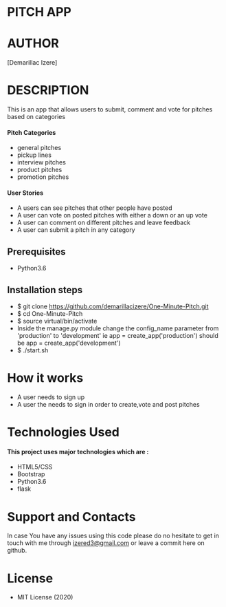 # PITCH APP

# AUTHOR

[Demarillac Izere] 

# DESCRIPTION

This is an app that allows users to submit, comment and vote for pitches based on categories

#### Pitch Categories
* general pitches
* pickup lines
* interview pitches
* product pitches
* promotion pitches

#### User Stories


* A users can see pitches that other people have posted
* A user can vote on posted pitches with either a down or an up vote
* A user can comment on different pitches and leave feedback
* A user can submit a pitch in any category


## Prerequisites
* Python3.6

## Installation steps 
* $ git clone https://github.com/demarillacizere/One-Minute-Pitch.git
* $ cd One-Minute-Pitch
* $ source virtual/bin/activate
* Inside the manage.py module change the config_name parameter from 'production' to 'development' ie app = create_app('production') should be app = create_app('development')
* $ ./start.sh 

# How it works

* A user needs to sign up
* A user the needs to sign in order to create,vote and post pitches 

# Technologies Used

#### This project uses major technologies which are :
* HTML5/CSS 
* Bootstrap 
* Python3.6
* flask


# Support and Contacts

In case You have any issues using this code please do no hesitate to get in touch with me through izered3@gmail.com or leave a commit here on github.

# License

* MIT License (2020)